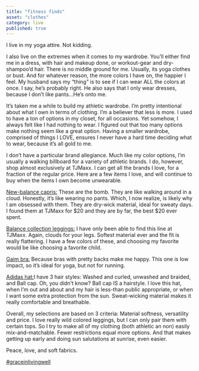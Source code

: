 ```yaml
---
title: "fitness finds"
asset: "clothes" 
category: live
published: true
---
```


I live in my yoga attire. Not kidding. 

I also live on the extremes when it comes to my wardrobe. You’ll either find me in a dress, with hair and makeup done, or workout-gear and dry-shampoo’d hair. There is no middle ground for me. Usually, its yoga clothes or bust. And for whatever reason, the more colors I have on, the happier I feel. My husband says my “thing” is to see if I can wear ALL the colors at once. I say, he’s probably right. He also says that I only wear dresses, because I don’t like pants…He’s onto me.

It’s taken me a while to build my athletic wardrobe. I’m pretty intentional about what I own in terms of clothing. I’m a believer that less is more. I used to have a ton of options in my closet, for all occasions. Yet somehow, I always felt like I had nothing to wear. I figured out that too many options make nothing seem like a great option.  Having a smaller wardrobe, comprised of things I LOVE, ensures I never have a hard time deciding what to wear, because it’s all gold to me.

I don’t have a particular brand allegiance. Much like my color options, I’m usually a walking billboard for a variety of athletic brands. I do, however, shop almost exclusively at TJMaxx. I can get all the brands I love, for a fraction of the regular price. Here are a few items I love, and will continue to buy when the items I own become unwearable.

[New-balance capris:](http://tjmaxx.tjx.com/store/jump/product/women-clothing-activewear-capris/Space-Dye-Capri/1000130411?colorId=NS1003462&pos=1:78&N=2755249271)
These are the bomb. They are like walking around in a cloud. Honestly, it’s like wearing no pants. Which, I now realize, is likely why I am obsessed with them. They are dry-wick material, ideal for sweaty days. I found them at TJMaxx for $20 and they are by far, the best $20 ever spent.

[Balance collection leggings:]( http://tjmaxx.tjx.com/store/jump/product/women-clothing-activewear-capris/Petal-Back-Capri/1000133476?colorId=NS1003537&pos=1:31&N=2755249271) 
I have only been able to find this line at TJMaxx. Again, clouds for your legs. Softest material ever and the fit is really flattering. I have a few colors of these, and choosing my favorite would be like choosing a favorite child.

[Gaim bra:](http://www.kohls.com/product/prd-2082607/gaiam-bra-shine-wire-free-low-impact-yoga-sports-bra-44-00001-womens.jsp?color=Black) Because bras with pretty backs make me happy. This one is low impact, so it’s ideal for yoga, but not for running.

[Adidas hat:](http://www.kohls.com/product/prd-2395144/womens-adidas-studio-marled-baseball-hat-.jsp?ci_mcc=ci&utm_campaign=FASHION%20ACCESSORIES&utm_medium=CSE&utm_source=google&utm_product=30880564&CID=shopping15&gclid=CjwKEAjw4dm6BRCQhtzl6Z6N4i0SJADFPu1nzhHM8ys9CNNS8pi1ei6icR6N-gc-5S2jAD2MkAkdBoCAOfw_wcB&gclsrc=aw.ds&dclid=CK6ZnMails0CFUoFNwodveUF8g)I have 3 hair styles: Washed and curled, unwashed and braided, and Ball cap. Oh, you didn’t know? Ball cap IS a hairstyle. I love this hat, when I’m out and about and my hair is less-than public appropriate, or when I want some extra protection from the sun. Sweat-wicking material makes it really comfortable and breathable.

Overall, my selections are based on 3 criteria: Material softness, versatility and price. I love really wild colored leggings, but I can only pair them with certain tops. So I try to make all of my clothing (both athletic an non) easily mix-and-matchable. Fewer restrictions equal more options. And that makes getting up early and doing sun salutations at sunrise, even easier.

Peace, love, and soft fabrics.

[#graceinlivingwell]( https://www.instagram.com/explore/tags/graceinlivingwell/)

